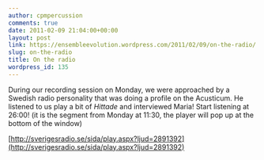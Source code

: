 ```yaml
---
author: cpmpercussion
comments: true
date: 2011-02-09 21:04:00+00:00
layout: post
link: https://ensembleevolution.wordpress.com/2011/02/09/on-the-radio/
slug: on-the-radio
title: On the radio
wordpress_id: 135
---
```


During our recording session on Monday, we were approached by a Swedish radio personality that was doing a profile on the Acusticum. He listened to us play a bit of _Hittade_ and interviewed Maria! Start listening at 26:00! (it is the segment from Monday at 11:30, the player will pop up at the bottom of the window)

[http://sverigesradio.se/sida/play.aspx?ljud=2891392](http://sverigesradio.se/sida/play.aspx?ljud=2891392)
